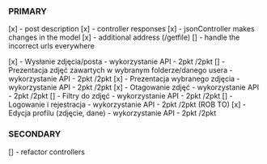 ### PRIMARY

[x] - post description
[x] - controller responses
[x] - jsonController makes changes in the model
[x] - additional address (/getfile)
[] - handle the incorrect urls everywhere

[x] - Wysłanie zdjęcia/posta - wykorzystanie API - 2pkt /2pkt
[] - Prezentacja zdjęć zawartych w wybranym folderze/danego usera - wykorzystanie API - 2pkt /2pkt
[x] - Prezentacja wybranego zdjęcia - wykorzystanie API - 2pkt /2pkt
[x] - Otagowanie zdjęć - wykorzystanie API - 2pkt /2pkt
[] - Filtry do zdjęć - wykorzystanie API - 2pkt /2pkt
[] - Logowanie i rejestracja - wykorzystanie API - 2pkt /2pkt (ROB TO)
[x] - Edycja profilu (zdjęcie, dane) - wykorzystanie API - 2pkt /2pkt

### SECONDARY

[] - refactor controllers
